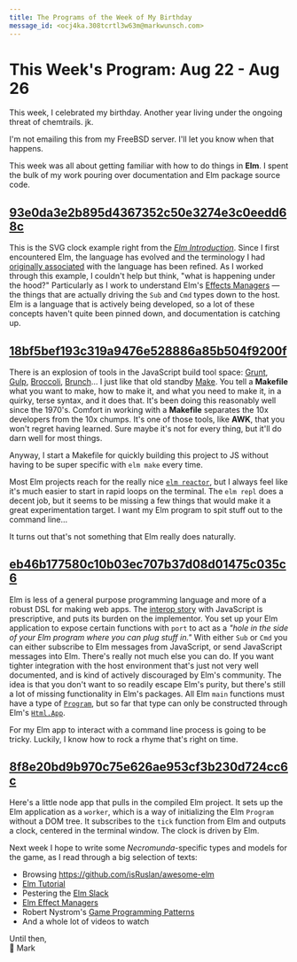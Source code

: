 ```yaml
---
title: The Programs of the Week of My Birthday
message_id: <ocj4ka.308tcrtl3w63m@markwunsch.com>
---
```


This Week's Program: Aug 22 - Aug 26
====================================

This week, I celebrated my birthday. Another year living under the
ongoing threat of chemtrails. jk.

I'm not emailing this from my FreeBSD server. I'll let you know when
that happens.

This week was all about getting familiar with how to do things in
**Elm**. I spent the bulk of my work pouring over documentation and
Elm package source code.

## [93e0da3e2b895d4367352c50e3274e3c0eedd68c][clock]

This is the SVG clock example right from the
[*Elm Introduction*](http://guide.elm-lang.org/architecture/effects/time.html). Since
I first encountered Elm, the language has evolved and the terminology
I had
[originally associated](http://elm-lang.org/blog/farewell-to-frp) with
the language has been refined. As I worked through this example, I
couldn't help but think, "what is happening under the hood?"
Particularly as I work to understand Elm's
[Effects Managers](http://guide.elm-lang.org/effect_managers/) — the
things that are actually driving the `Sub` and `Cmd` types down to the
host. Elm is a language that is actively being developed, so a lot of
these concepts haven't quite been pinned down, and documentation is
catching up.

## [18bf5bef193c319a9476e528886a85b504f9200f][makefile]

There is an explosion of tools in the JavaScript build tool space:
[Grunt](http://gruntjs.com), [Gulp](http://gulpjs.com),
[Broccoli](http://broccolijs.com), [Brunch](http://brunch.io)… I just
like that old standby [Make](https://www.gnu.org/software/make/). You
tell a **Makefile** what you want to make, how to make it, and what
you need to make it, in a quirky, terse syntax, and it does that. It's
been doing this reasonably well since the 1970's. Comfort in working
with a **Makefile** separates the 10x developers from the 10x
chumps. It's one of those tools, like **AWK**, that you won't regret
having learned. Sure maybe it's not for every thing, but it'll do darn
well for most things.

Anyway, I start a Makefile for quickly building this project to JS
without having to be super specific with `elm make` every time.

Most Elm projects reach for the really nice
[`elm reactor`](https://github.com/elm-lang/elm-reactor), but I always
feel like it's much easier to start in rapid loops on the
terminal. The `elm repl` does a decent job, but it seems to be missing
a few things that would make it a great experimentation target. I want
my Elm program to spit stuff out to the command line…

It turns out that's not something that Elm really does naturally.

## [eb46b177580c10b03ec707b37d08d01475c035c6][port]

Elm is less of a general purpose programming language and more of a
robust DSL for making web apps. The
[interop story](http://guide.elm-lang.org/interop/javascript.html)
with JavaScript is prescriptive, and puts its burden on the
implementor. You set up your Elm application to expose certain
functions with `port` to act as a *"hole in the side of your Elm
program where you can plug stuff in."* With either `Sub` or `Cmd` you
can either subscribe to Elm messages from JavaScript, or send
JavaScript messages into Elm. There's really not much else you can
do. If you want tighter integration with the host environment that's
just not very well documented, and is kind of actively discouraged by
Elm's community. The idea is that you don't want to so readily escape
Elm's purity, but there's still a lot of missing functionality in
Elm's packages. All Elm `main` functions must have a type of
[`Program`](http://package.elm-lang.org/packages/elm-lang/core/4.0.5/Platform#Program),
but so far that type can only be constructed through Elm's
[`Html.App`](http://package.elm-lang.org/packages/elm-lang/html/1.1.0/Html-App).

For my Elm app to interact with a command line process is going to be
tricky. Luckily, I know how to rock a rhyme that's right on time.

## [8f8e20bd9b970c75e626ae953cf3b230d724cc6c][leftpad]

Here's a little node app that pulls in the compiled Elm project. It
sets up the Elm application as a `worker`, which is a way of
initializing the Elm `Program` without a DOM tree. It subscribes to
the `tick` function from Elm and outputs a clock, centered in the
terminal window. The clock is driven by Elm.

Next week I hope to write some *Necromunda*-specific types and models
for the game, as I read through a big selection of texts:

+ Browsing <https://github.com/isRuslan/awesome-elm>
+ [Elm Tutorial](https://www.gitbook.com/book/sporto/elm-tutorial/details)
+ Pestering the [Elm Slack](http://elmlang.herokuapp.com)
+ [Elm Effect Managers](https://medium.com/@alex.lew/8e87fd14332c#.n5orw7dk7)
+ Robert Nystrom's [Game Programming Patterns](http://gameprogrammingpatterns.com)
+ And a whole lot of videos to watch

Until then,<br />
🎂 Mark

[clock]: https://github.com/mwunsch/hive-city/commit/93e0da3e2b895d4367352c50e3274e3c0eedd68c

[makefile]: https://github.com/mwunsch/hive-city/commit/18bf5bef193c319a9476e528886a85b504f9200f

[port]: https://github.com/mwunsch/hive-city/commit/eb46b177580c10b03ec707b37d08d01475c035c6

[leftpad]: https://github.com/mwunsch/hive-city/commit/8f8e20bd9b970c75e626ae953cf3b230d724cc6c

